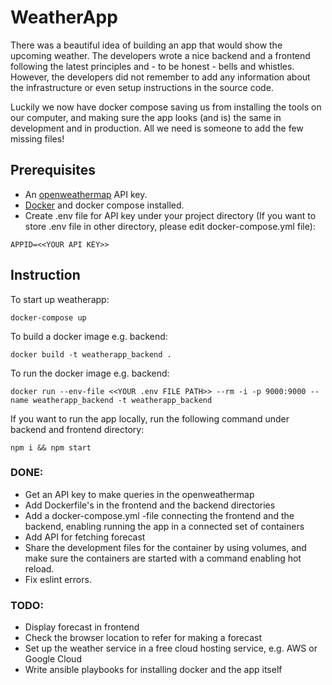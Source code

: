 # WeatherApp

There was a beautiful idea of building an app that would show the upcoming weather. The developers wrote a nice backend and a frontend following the latest principles and - to be honest - bells and whistles. However, the developers did not remember to add any information about the infrastructure or even setup instructions in the source code.

Luckily we now have docker compose saving us from installing the tools on our computer, and making sure the app looks (and is) the same in development and in production. All we need is someone to add the few missing files!

## Prerequisites
- An [openweathermap](http://openweathermap.org) API key.
- [Docker](https://www.docker.com) and docker compose installed.
- Create .env file for API key under your project directory (If you want to store .env file in other directory, please edit docker-compose.yml file):
```
APPID=<<YOUR API KEY>>
```

## Instruction

To start up weatherapp:
```
docker-compose up
```
To build a docker image e.g. backend:
```
docker build -t weatherapp_backend .
```
To run the docker image e.g. backend:
```
docker run --env-file <<YOUR .env FILE PATH>> --rm -i -p 9000:9000 --name weatherapp_backend -t weatherapp_backend
```
If you want to run the app locally, run the following command under backend and frontend directory:
```
npm i && npm start
```

### DONE:
- Get an API key to make queries in the openweathermap
- Add Dockerfile's in the frontend and the backend directories
- Add a docker-compose.yml -file connecting the frontend and the backend, enabling running the app in a connected set of containers
- Add API for fetching forecast
- Share the development files for the container by using volumes, and make sure the containers are started with a command enabling hot reload.
- Fix eslint errors.

### TODO:
- Display forecast in frontend
- Check the browser location to refer for making a forecast
- Set up the weather service in a free cloud hosting service, e.g. AWS or Google Cloud
- Write ansible playbooks for installing docker and the app itself
